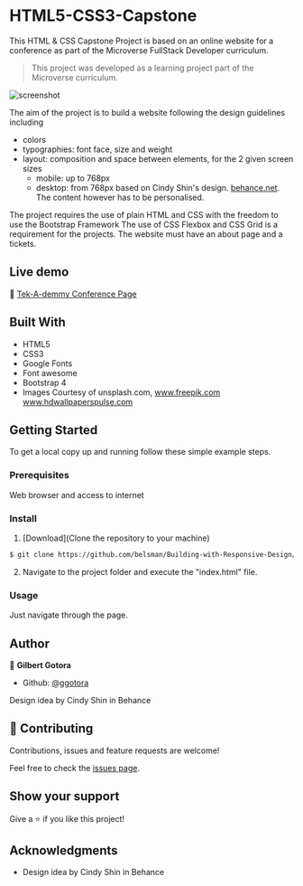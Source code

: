 # HTML5-CSS3-Capstone
This HTML &amp; CSS Capstone Project is based on an online website for a conference as part of the Microverse FullStack Developer curriculum.


> This project was developed as a learning project part of the Microverse curriculum.

![screenshot](./images/screenshot.png)

The aim of the project is to build a website following the design guidelines including

- colors
- typographies: font face, size and weight
- layout: composition and space between elements, for the 2 given screen sizes
   - mobile: up to 768px
   - desktop: from 768px
 based on Cindy Shin's design. [behance.net](https://www.behance.net/gallery/29845175/CC-Global-Summit-2015). 
 The content however has to be personalised.
 
The project requires the use of plain HTML and CSS with the freedom to use the Bootstrap Framework
The use of CSS Flexbox and CSS Grid is a requirement for the projects.
The website must have an about page and a tickets.

## Live demo

🔗 [Tek-A-demmy Conference Page](https://keen-euler-32f6b6.netlify.app/)

## Built With

- HTML5
- CSS3
- Google Fonts
- Font awesome
- Bootstrap 4
- Images Courtesy of unsplash.com,  www.freepik.com www.hdwallpaperspulse.com


## Getting Started

To get a local copy up and running follow these simple example steps.

### Prerequisites

Web browser and access to internet

### Install

1) [Download](Clone the repository to your machine)

```sh
$ git clone https://github.com/belsman/Building-with-Responsive-Design/tree/develop
```

2) Navigate to the project folder and execute the "index.html" file.

### Usage

Just navigate through the page.

## Author

👤 **Gilbert Gotora**

- Github: [@ggotora](https://github.com/ggotora)

Design idea by Cindy Shin in Behance

## 🤝 Contributing

Contributions, issues and feature requests are welcome!

Feel free to check the [issues page](issues/).

## Show your support

Give a ⭐️ if you like this project!

## Acknowledgments

- Design idea by Cindy Shin in Behance

